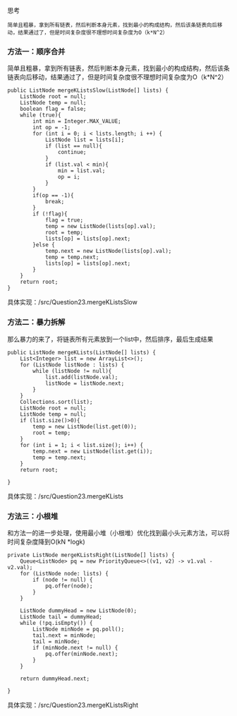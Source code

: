 思考

    简单且粗暴，拿到所有链表，然后判断本身元素，找到最小的构成结构，然后该条链表向后移动，结果通过了，但是时间复杂度很不理想时间复杂度为O（k*N^2）
    
    
### 方法一：顺序合并

简单且粗暴，拿到所有链表，然后判断本身元素，找到最小的构成结构，然后该条链表向后移动，结果通过了，但是时间复杂度很不理想时间复杂度为O（k*N^2）
~~~
public ListNode mergeKListsSlow(ListNode[] lists) {
    ListNode root = null;
    ListNode temp = null;
    boolean flag = false;
    while (true){
        int min = Integer.MAX_VALUE;
        int op = -1;
        for (int i = 0; i < lists.length; i ++) {
            ListNode list = lists[i];
            if (list == null){
                continue;
            }
            if (list.val < min){
                min = list.val;
                op = i;
            }
        }
        if(op == -1){
            break;
        }
        if (!flag){
            flag = true;
            temp = new ListNode(lists[op].val);
            root = temp;
            lists[op] = lists[op].next;
        }else {
            temp.next = new ListNode(lists[op].val);
            temp = temp.next;
            lists[op] = lists[op].next;
        }
    }
    return root;
}
~~~

具体实现：/src/Question23.mergeKListsSlow

### 方法二：暴力拆解

那么暴力的来了，将链表所有元素放到一个list中，然后排序，最后生成结果

~~~
public ListNode mergeKLists(ListNode[] lists) {
    List<Integer> list = new ArrayList<>();
    for (ListNode listNode : lists) {
        while (listNode != null){
            list.add(listNode.val);
            listNode = listNode.next;
        }
    }
    Collections.sort(list);
    ListNode root = null;
    ListNode temp = null;
    if (list.size()>0){
        temp = new ListNode(list.get(0));
        root = temp;
    }
    for (int i = 1; i < list.size(); i++) {
        temp.next = new ListNode(list.get(i));
        temp = temp.next;
    }
    return root;

}
~~~
具体实现：/src/Question23.mergeKLists

### 方法三：小根堆

和方法一的进一步处理，使用最小堆（小根堆）优化找到最小头元素方法，可以将时间复杂度降到O(kN *logk)
~~~
private ListNode mergeKListsRight(ListNode[] lists) {
    Queue<ListNode> pq = new PriorityQueue<>((v1, v2) -> v1.val - v2.val);
    for (ListNode node: lists) {
        if (node != null) {
            pq.offer(node);
        }
    }

    ListNode dummyHead = new ListNode(0);
    ListNode tail = dummyHead;
    while (!pq.isEmpty()) {
        ListNode minNode = pq.poll();
        tail.next = minNode;
        tail = minNode;
        if (minNode.next != null) {
            pq.offer(minNode.next);
        }
    }

    return dummyHead.next;

}
~~~
具体实现：/src/Question23.mergeKListsRight